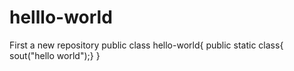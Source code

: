# helllo-world
First a new repository
public class hello-world{
  public static class{
    sout("hello world");}
    }
